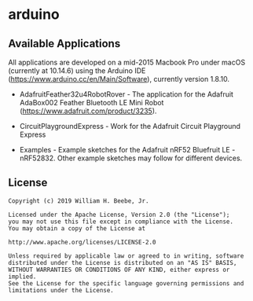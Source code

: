 # arduino

## Available Applications

All applications are developed on a mid-2015 Macbook Pro under macOS (currently at 10.14.6) using the
Arduino IDE (https://www.arduino.cc/en/Main/Software), currently version 1.8.10.

+ AdafruitFeather32u4RobotRover - The application for the 
Adafruit AdaBox002 Feather Bluetooth LE Mini Robot (https://www.adafruit.com/product/3235).

+ CircuitPlaygroundExpress - Work for the Adafruit Circuit Playground Express

+ Examples - Example sketches for the Adafruit nRF52 Bluefruit LE - nRF52832.
Other example sketches may follow for different devices.

## License

    Copyright (c) 2019 William H. Beebe, Jr.

    Licensed under the Apache License, Version 2.0 (the "License");
    you may not use this file except in compliance with the License.
    You may obtain a copy of the License at

    http://www.apache.org/licenses/LICENSE-2.0

    Unless required by applicable law or agreed to in writing, software
    distributed under the License is distributed on an "AS IS" BASIS,
    WITHOUT WARRANTIES OR CONDITIONS OF ANY KIND, either express or implied.
    See the License for the specific language governing permissions and
    limitations under the License.
